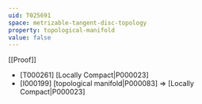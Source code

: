 ```yaml
---
uid: T025691
space: metrizable-tangent-disc-topology
property: topological-manifold
value: false
---
```

[[Proof]]

* [T000261] [Locally Compact|P000023]
* [I000199] [topological manifold|P000083] => [Locally Compact|P000023]

